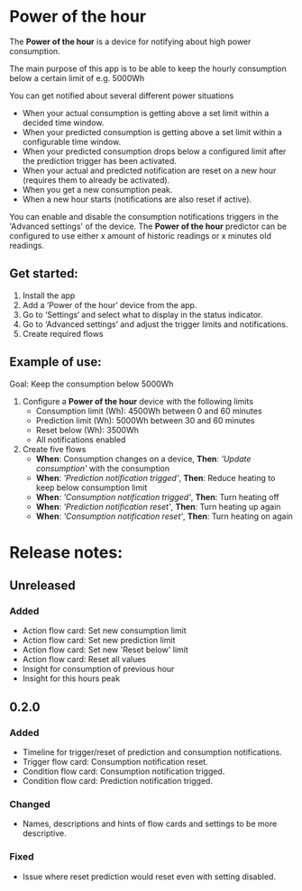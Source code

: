 # Power of the hour

The **Power of the hour** is a device for notifying about high power consumption.

The main purpose of this app is to be able to keep the hourly consumption below a certain limit of e.g. 5000Wh

You can get notified about several different power situations

- When your actual consumption is getting above a set limit within a decided time window.
- When your predicted consumption is getting above a set limit within a configurable time window.
- When your predicted consumption drops below a configured limit after the prediction trigger has been activated.
- When your actual and predicted notification are reset on a new hour (requires them to already be activated).
- When you get a new consumption peak.
- When a new hour starts (notifications are also reset if active).

You can enable and disable the consumption notifications triggers in the 'Advanced settings' of the device.
The **Power of the hour** predictor can be configured to use either x amount of historic readings or x minutes old readings.

## Get started:

1. Install the app
2. Add a ‘Power of the hour’ device from the app.
3. Go to ‘Settings‘ and select what to display in the status indicator.
4. Go to ‘Advanced settings’ and adjust the trigger limits and notifications.
5. Create required flows

## Example of use:

Goal: Keep the consumption below 5000Wh

1. Configure a **Power of the hour** device with the following limits
   - Consumption limit (Wh): 4500Wh between 0 and 60 minutes
   - Prediction limit (Wh): 5000Wh between 30 and 60 minutes
   - Reset below (Wh): 3500Wh
   - All notifications enabled
2. Create five flows
   - **When**: Consumption changes on a device, **Then**: _'Update consumption'_ with the consumption
   - **When**: _'Prediction notification trigged'_, **Then**: Reduce heating to keep below consumption limit
   - **When**: _'Consumption notification trigged'_, **Then**: Turn heating off
   - **When**: _'Prediction notification reset'_, **Then**: Turn heating up again
   - **When**: _'Consumption notification reset'_, **Then**: Turn heating on again

# Release notes:

## Unreleased

### Added

- Action flow card: Set new consumption limit
- Action flow card: Set new prediction limit
- Action flow card: Set new 'Reset below' limit
- Action flow card: Reset all values
- Insight for consumption of previous hour
- Insight for this hours peak

## 0.2.0

### Added

- Timeline for trigger/reset of prediction and consumption notifications.
- Trigger flow card: Consumption notification reset.
- Condition flow card: Consumption notification trigged.
- Condition flow card: Prediction notification trigged.

### Changed

- Names, descriptions and hints of flow cards and settings to be more descriptive.

### Fixed

- Issue where reset prediction would reset even with setting disabled.
